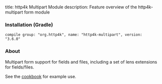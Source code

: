 title: http4k Multipart Module
description: Feature overview of the http4k-multipart form module

### Installation (Gradle)
```compile group: "org.http4k", name: "http4k-multipart", version: "3.6.0"```

### About

Multipart form support for fields and files, including a set of lens extensions for fields/files.

See the [cookbook](/cookbook/multipart_forms/) for example use.
